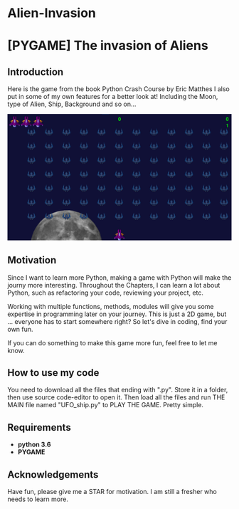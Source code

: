 # Alien-Invasion
# [PYGAME] The invasion of Aliens

## Introduction

Here is the game from the book Python Crash Course by Eric Matthes
I also put in some of my own features for a better look at! Including the Moon, type of Alien, Ship, Background and so on...

<p align="center">
 <img src= "Demo.png" width="600">

## Motivation
Since I want to learn more Python, making a game with Python will make the journy more interesting. Throughout the Chapters, I can learn a lot about Python, such as refactoring your code, reviewing your project, etc.

Working with multiple functions, methods, modules will give you some expertise in programming later on your journey. This is just a 2D game, but ... everyone has to start somewhere right? So let's dive in coding, find your own fun. 

If you can do something to make this game more fun, feel free to let me know.

## How to use my code

You need to download all the files that ending with ".py". Store it in a folder, then use source code-editor to open it. Then load all the files and run THE MAIN file named "UFO_ship.py" to PLAY THE GAME. Pretty simple.

## Requirements
* **python 3.6**
* **PYGAME**

## Acknowledgements
Have fun, please give me a STAR for motivation. I am still a fresher who needs to learn more.
